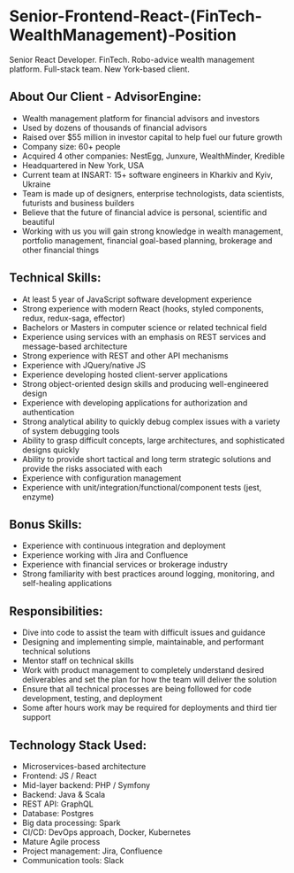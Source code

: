 # Senior-Frontend-React-(FinTech-WealthManagement)-Position
Senior React Developer. FinTech. Robo-advice wealth management platform. Full-stack team. New York-based client.

## About Our Client - AdvisorEngine:

- Wealth management platform for financial advisors and investors
- Used by dozens of thousands of financial advisors
- Raised over $55 million in investor capital to help fuel our future growth
- Company size: 60+ people
- Acquired 4 other companies: NestEgg, Junxure, WealthMinder, Kredible
- Headquartered in New York, USA
- Current team at INSART: 15+ software engineers in Kharkiv and Kyiv, Ukraine
- Team is made up of designers, enterprise technologists, data scientists, futurists and business builders
- Believe that the future of financial advice is personal, scientific and beautiful
- Working with us you will gain strong knowledge in wealth management, portfolio management, financial goal-based planning, brokerage and other financial things

## Technical Skills:
-  At least 5 year of JavaScript software development experience
-  Strong experience with modern React (hooks, styled components, redux, redux-saga, effector)
-  Bachelors or Masters in computer science or related technical field
-  Experience using services with an emphasis on REST services and message-based
architecture
-  Strong experience with REST and other API mechanisms
-  Experience with JQuery/native JS
-  Experience developing hosted client-server applications
-  Strong object-oriented design skills and producing well-engineered design
-  Experience with developing applications for authorization and authentication
-  Strong analytical ability to quickly debug complex issues with a variety of system debugging
tools
-  Ability to grasp difficult concepts, large architectures, and sophisticated designs quickly
-  Ability to provide short tactical and long term strategic solutions and provide the risks
associated with each
-  Experience with configuration management
-  Experience with unit/integration/functional/component tests (jest, enzyme)


## Bonus Skills:

- Experience with continuous integration and deployment
- Experience working with Jira and Confluence
- Experience with financial services or brokerage industry
- Strong familiarity with best practices around logging, monitoring, and self-healing applications

## Responsibilities:

-  Dive into code to assist the team with difficult issues and guidance
-  Designing and implementing simple, maintainable, and performant technical solutions
-  Mentor staff on technical skills
-  Work with product management to completely understand desired deliverables and set the plan
for how the team will deliver the solution
-  Ensure that all technical processes are being followed for code development, testing, and
deployment
-  Some after hours work may be required for deployments and third tier support

## Technology Stack Used:
- Microservices-based architecture
- Frontend: JS / React
- Mid-layer backend: PHP / Symfony
- Backend: Java & Scala
- REST API: GraphQL
- Database: Postgres
- Big data processing: Spark
- CI/CD: DevOps approach, Docker, Kubernetes
- Mature Agile process
- Project management: Jira, Confluence
- Communication tools: Slack
